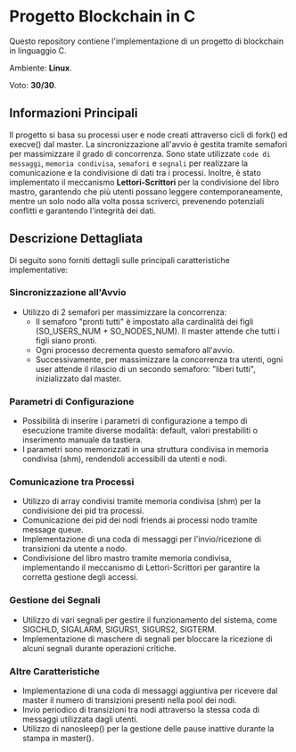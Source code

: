 # Progetto Blockchain in C
Questo repository contiene l'implementazione di un progetto di blockchain in linguaggio C. 

Ambiente: **Linux**. 

Voto: **30/30**.

## Informazioni Principali

Il progetto si basa su processi user e node creati attraverso cicli di fork() ed execve() dal master. La sincronizzazione all'avvio è gestita tramite semafori per massimizzare il grado di concorrenza. Sono state utilizzate `code di messaggi`, `memoria condivisa`, `semafori` e `segnali` per realizzare la comunicazione e la condivisione di dati tra i processi. Inoltre, è stato implementato il meccanismo **Lettori-Scrittori** per la condivisione del libro mastro, garantendo che più utenti possano leggere contemporaneamente, mentre un solo nodo alla volta possa scriverci, prevenendo potenziali conflitti e garantendo l'integrità dei dati.

## Descrizione Dettagliata
Di seguito sono forniti dettagli sulle principali caratteristiche implementative:

### Sincronizzazione all'Avvio
- Utilizzo di 2 semafori per massimizzare la concorrenza: 
  - Il semaforo "pronti tutti" è impostato alla cardinalità dei figli (SO_USERS_NUM + SO_NODES_NUM). Il master attende che tutti i figli siano pronti.
  - Ogni processo decrementa questo semaforo all'avvio.
  - Successivamente, per massimizzare la concorrenza tra utenti, ogni user attende il rilascio di un secondo semaforo: "liberi tutti", inizializzato dal master.
  
### Parametri di Configurazione
- Possibilità di inserire i parametri di configurazione a tempo di esecuzione tramite diverse modalità: default, valori prestabiliti o inserimento manuale da tastiera.
- I parametri sono memorizzati in una struttura condivisa in memoria condivisa (shm), rendendoli accessibili da utenti e nodi.

### Comunicazione tra Processi
- Utilizzo di array condivisi tramite memoria condivisa (shm) per la condivisione dei pid tra processi.
- Comunicazione dei pid dei nodi friends ai processi nodo tramite message queue.
- Implementazione di una coda di messaggi per l'invio/ricezione di transizioni da utente a nodo.
- Condivisione del libro mastro tramite memoria condivisa, implementando il meccanismo di Lettori-Scrittori per garantire la corretta gestione degli accessi.

### Gestione dei Segnali
- Utilizzo di vari segnali per gestire il funzionamento del sistema, come SIGCHLD, SIGALARM, SIGURS1, SIGURS2, SIGTERM.
- Implementazione di maschere di segnali per bloccare la ricezione di alcuni segnali durante operazioni critiche.

### Altre Caratteristiche
- Implementazione di una coda di messaggi aggiuntiva per ricevere dal master il numero di transizioni presenti nella pool dei nodi.
- Invio periodico di transizioni tra nodi attraverso la stessa coda di messaggi utilizzata dagli utenti.
- Utilizzo di nanosleep() per la gestione delle pause inattive durante la stampa in master().

